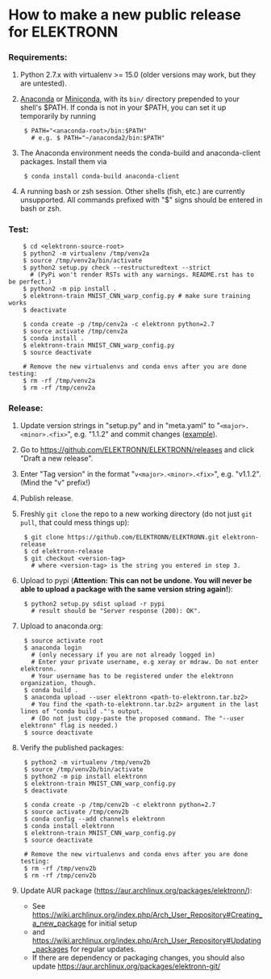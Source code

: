 # How to make a new public release for ELEKTRONN


### Requirements:

1. Python 2.7.x with virtualenv >= 15.0 (older versions may work, but they are untested).
2. [Anaconda](https://www.continuum.io/downloads) or [Miniconda](http://conda.pydata.org/miniconda.html),
   with its `bin/` directory prepended to your shell's $PATH. If conda is not in your $PATH,
   you can set it up temporarily by running

        $ PATH="<anaconda-root>/bin:$PATH"
          # e.g. $ PATH="~/anaconda2/bin:$PATH"

3. The Anaconda environment needs the conda-build and anaconda-client packages. Install them via

        $ conda install conda-build anaconda-client

4. A running bash or zsh session. Other shells (fish, etc.) are currently unsupported.
All commands prefixed with "$" signs should be entered in bash or zsh.


### Test:

        $ cd <elektronn-source-root>
        $ python2 -m virtualenv /tmp/venv2a
        $ source /tmp/venv2a/bin/activate
        $ python2 setup.py check --restructuredtext --strict
          # (PyPi won't render RSTs with any warnings. README.rst has to be perfect.)
        $ python2 -m pip install .
        $ elektronn-train MNIST_CNN_warp_config.py # make sure training works
        $ deactivate
        
        $ conda create -p /tmp/cenv2a -c elektronn python=2.7
        $ source activate /tmp/cenv2a
        $ conda install .
        $ elektronn-train MNIST_CNN_warp_config.py
        $ source deactivate
        
        # Remove the new virtualenvs and conda envs after you are done testing:
        $ rm -rf /tmp/venv2a
        $ rm -rf /tmp/cenv2a


### Release:
1. Update version strings in "setup.py" and in "meta.yaml" to "`<major>.<minor>.<fix>`", e.g. "1.1.2" and commit
   changes ([example](https://github.com/ELEKTRONN/ELEKTRONN/commit/1d5d0cbd805eeb843471b5309e4b623c201d7969)).
2. Go to https://github.com/ELEKTRONN/ELEKTRONN/releases and click "Draft a new release".
3. Enter "Tag version" in the format "`v<major>.<minor>.<fix>`", e.g. "v1.1.2". (Mind the "v" prefix!)
4. Publish release.
5. Freshly `git clone` the repo to a new working directory (do not just `git pull`, that could mess things up):

        $ git clone https://github.com/ELEKTRONN/ELEKTRONN.git elektronn-release
        $ cd elektronn-release
        $ git checkout <version-tag>
          # where <version-tag> is the string you entered in step 3.

6. Upload to pypi (**Attention: This can not be undone.
   You will never be able to upload a package with the same version string again!**):

        $ python2 setup.py sdist upload -r pypi
          # result should be "Server response (200): OK".

7. Upload to anaconda.org:

        $ source activate root
        $ anaconda login
          # (only necessary if you are not already logged in)
          # Enter your private username, e.g xeray or mdraw. Do not enter elektronn.
          # Your username has to be registered under the elektronn organization, though.
        $ conda build .
        $ anaconda upload --user elektronn <path-to-elektronn.tar.bz2>
          # You find the <path-to-elektronn.tar.bz2> argument in the last lines of "conda build ."'s output.
          # (Do not just copy-paste the proposed command. The "--user elektronn" flag is needed.)
        $ source deactivate

8. Verify the published packages:

        $ python2 -m virtualenv /tmp/venv2b
        $ source /tmp/venv2b/bin/activate
        $ python2 -m pip install elektronn
        $ elektronn-train MNIST_CNN_warp_config.py
        $ deactivate
        
        $ conda create -p /tmp/cenv2b -c elektronn python=2.7
        $ source activate /tmp/cenv2b
        $ conda config --add channels elektronn
        $ conda install elektronn
        $ elektronn-train MNIST_CNN_warp_config.py
        $ source deactivate
        
        # Remove the new virtualenvs and conda envs after you are done testing:
        $ rm -rf /tmp/venv2b
        $ rm -rf /tmp/cenv2b

9. Update AUR package (https://aur.archlinux.org/packages/elektronn/):
    * See https://wiki.archlinux.org/index.php/Arch_User_Repository#Creating_a_new_package for initial setup
    * and https://wiki.archlinux.org/index.php/Arch_User_Repository#Updating_packages for regular updates.
    * If there are dependency or packaging changes, you should also update https://aur.archlinux.org/packages/elektronn-git/
